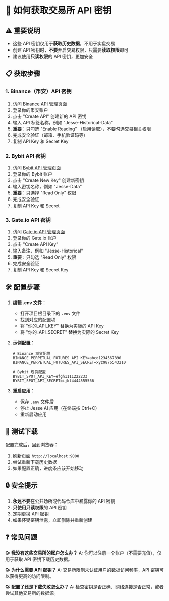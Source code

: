 # 🔑 如何获取交易所 API 密钥

## ⚠️ 重要说明
- 这些 API 密钥仅用于**获取历史数据**，不用于实盘交易
- 创建 API 密钥时，**不要**开启交易权限，只需要**读取权限**即可
- 建议使用**只读权限**的 API 密钥，更加安全

## 📋 获取步骤

### 1. Binance（币安）API 密钥

1. 访问 [Binance API 管理页面](https://www.binance.com/en/my/settings/api-management)
2. 登录你的币安账户
3. 点击 "Create API" 创建新的 API 密钥
4. 输入 API 标签名称，例如 "Jesse-Historical-Data"
5. **重要**：只勾选 "Enable Reading" （启用读取），不要勾选交易相关权限
6. 完成安全验证（邮箱、手机验证码等）
7. 复制 API Key 和 Secret Key

### 2. Bybit API 密钥

1. 访问 [Bybit API 管理页面](https://www.bybit.com/app/user/api-management)
2. 登录你的 Bybit 账户
3. 点击 "Create New Key" 创建新密钥
4. 输入密钥名称，例如 "Jesse-Data"
5. **重要**：只选择 "Read Only" 权限
6. 完成安全验证
7. 复制 API Key 和 Secret

### 3. Gate.io API 密钥

1. 访问 [Gate.io API 管理页面](https://www.gate.io/myaccount/apiv4keys)
2. 登录你的 Gate.io 账户
3. 点击 "Create API Key"
4. 输入备注，例如 "Jesse-Historical"
5. **重要**：只勾选 "Read Only" 权限
6. 完成安全验证
7. 复制 API Key 和 Secret Key

## 🛠️ 配置步骤

1. **编辑 .env 文件**：
   - 打开项目根目录下的 `.env` 文件
   - 找到对应的配置项
   - 将 "你的_API_KEY" 替换为实际的 API Key
   - 将 "你的_API_SECRET" 替换为实际的 Secret Key

2. **示例配置**：
   ```
   # Binance 期货配置
   BINANCE_PERPETUAL_FUTURES_API_KEY=abcd1234567890
   BINANCE_PERPETUAL_FUTURES_API_SECRET=xyz9876543210
   
   # Bybit 现货配置
   BYBIT_SPOT_API_KEY=efgh1111222233
   BYBIT_SPOT_API_SECRET=ijkl4444555566
   ```

3. **重启应用**：
   - 保存 `.env` 文件后
   - 停止 Jesse AI 应用（在终端按 Ctrl+C）
   - 重新启动应用

## 🚀 测试下载

配置完成后，回到浏览器：
1. 刷新页面 `http://localhost:9000`
2. 尝试重新下载历史数据
3. 如果配置正确，进度条应该开始移动

## 🔒 安全提示

1. **永远不要**在公共场所或代码仓库中暴露你的 API 密钥
2. **只使用只读权限**的 API 密钥
3. 定期更换 API 密钥
4. 如果怀疑密钥泄露，立即删除并重新创建

## ❓ 常见问题

**Q: 我没有这些交易所的账户怎么办？**
A: 你可以注册一个账户（不需要充值），仅用于获取 API 密钥下载历史数据。

**Q: 为什么需要 API 密钥？**
A: 交易所限制未认证用户的数据访问频率，API 密钥可以获得更高的访问限制。

**Q: 配置了还是下载失败怎么办？**
A: 检查密钥是否正确、网络连接是否正常，或者尝试其他交易所的数据源。
